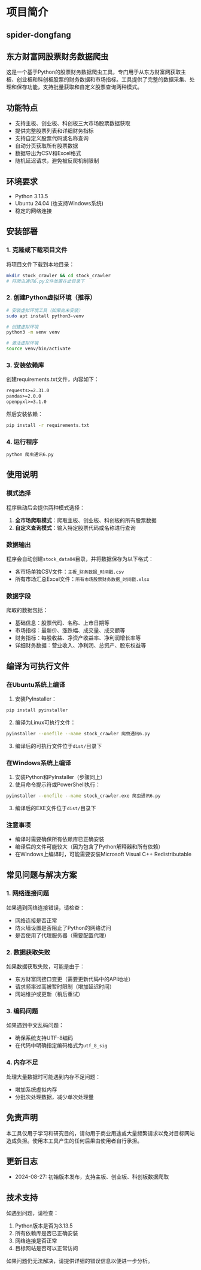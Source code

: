 # 项目简介

## spider-dongfang

## 东方财富网股票财务数据爬虫
这是一个基于Python的股票财务数据爬虫工具，专门用于从东方财富网获取主板、创业板和科创板股票的财务数据和市场指标。工具提供了完整的数据采集、处理和保存功能，支持批量获取和自定义股票查询两种模式。


## 功能特点

- 支持主板、创业板、科创板三大市场股票数据获取
- 提供完整股票列表和详细财务指标
- 支持自定义股票代码或名称查询
- 自动分页获取所有股票数据
- 数据导出为CSV和Excel格式
- 随机延迟请求，避免被反爬机制限制

## 环境要求

- Python 3.13.5
- Ubuntu 24.04 (也支持Windows系统)
- 稳定的网络连接

## 安装部署

### 1. 克隆或下载项目文件

将项目文件下载到本地目录：

```bash
mkdir stock_crawler && cd stock_crawler
# 将爬虫通讯6.py文件放置在此目录下
```

### 2. 创建Python虚拟环境（推荐）

```bash
# 安装虚拟环境工具（如果尚未安装）
sudo apt install python3-venv

# 创建虚拟环境
python3 -m venv venv

# 激活虚拟环境
source venv/bin/activate
```

### 3. 安装依赖库

创建requirements.txt文件，内容如下：

```txt
requests>=2.31.0
pandas>=2.0.0
openpyxl>=3.1.0
```

然后安装依赖：

```bash
pip install -r requirements.txt
```

### 4. 运行程序

```bash
python 爬虫通讯6.py
```

## 使用说明

### 模式选择

程序启动后会提供两种模式选择：

1. **全市场爬取模式**：爬取主板、创业板、科创板的所有股票数据
2. **自定义查询模式**：输入特定股票代码或名称进行查询

### 数据输出

程序会自动创建`stock_data04`目录，并将数据保存为以下格式：
- 各市场单独CSV文件：`主板_财务数据_时间戳.csv`
- 所有市场汇总Excel文件：`所有市场股票财务数据_时间戳.xlsx`

### 数据字段

爬取的数据包括：
- 基础信息：股票代码、名称、上市日期等
- 市场指标：最新价、涨跌幅、成交量、成交额等
- 财务指标：每股收益、净资产收益率、净利润增长率等
- 详细财务数据：营业收入、净利润、总资产、股东权益等

## 编译为可执行文件

### 在Ubuntu系统上编译

1. 安装PyInstaller：

```bash
pip install pyinstaller
```

2. 编译为Linux可执行文件：

```bash
pyinstaller --onefile --name stock_crawler 爬虫通讯6.py
```

3. 编译后的可执行文件位于`dist/`目录下

### 在Windows系统上编译

1. 安装Python和PyInstaller（步骤同上）
2. 使用命令提示符或PowerShell执行：

```bat
pyinstaller --onefile --name stock_crawler.exe 爬虫通讯6.py
```

3. 编译后的EXE文件位于`dist/`目录下

### 注意事项

- 编译时需要确保所有依赖库已正确安装
- 编译后的文件可能较大（因为包含了Python解释器和所有依赖）
- 在Windows上编译时，可能需要安装Microsoft Visual C++ Redistributable

## 常见问题与解决方案

### 1. 网络连接问题

如果遇到网络连接错误，请检查：
- 网络连接是否正常
- 防火墙设置是否阻止了Python的网络访问
- 是否使用了代理服务器（需要配置代理）

### 2. 数据获取失败

如果数据获取失败，可能是由于：
- 东方财富网接口变更（需要更新代码中的API地址）
- 请求频率过高被暂时限制（增加延迟时间）
- 网站维护或更新（稍后重试）

### 3. 编码问题

如果遇到中文乱码问题：
- 确保系统支持UTF-8编码
- 在代码中明确指定编码格式为`utf_8_sig`

### 4. 内存不足

处理大量数据时可能遇到内存不足问题：
- 增加系统虚拟内存
- 分批次处理数据，减少单次处理量

## 免责声明

本工具仅用于学习和研究目的，请勿用于商业用途或大量频繁请求以免对目标网站造成负担。使用本工具产生的任何后果由使用者自行承担。

## 更新日志

- 2024-08-27: 初始版本发布，支持主板、创业板、科创板数据爬取

## 技术支持

如遇到问题，请检查：
1. Python版本是否为3.13.5
2. 所有依赖库是否已正确安装
3. 网络连接是否正常
4. 目标网站是否可以正常访问

如果问题仍无法解决，请提供详细的错误信息以便进一步分析。
